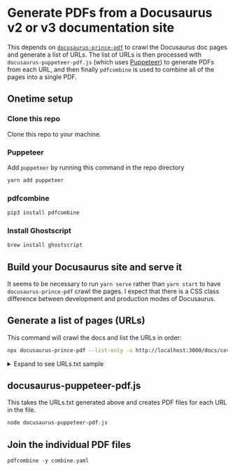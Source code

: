 # Generate PDFs from a Docusaurus v2 or v3 documentation site

This depends on 
[`docusaurus-prince-pdf`](https://github.com/signcl/docusaurus-prince-pdf) 
to crawl the Docusaurus doc pages and generate a list of URLs.  The list of 
URLs is then processed with `docusaurus-puppeteer-pdf.js` (which uses 
[Puppeteer](https://pptr.dev/)) to generate PDFs from each URL, and then 
finally `pdfcombine` is used to combine all of the pages into a single PDF.

## Onetime setup

### Clone this repo

Clone this repo to your machine.

### Puppeteer

Add `puppeteer` by running this command in the repo directory
```bash
yarn add puppeteer
```

### pdfcombine

```bash
pip3 install pdfcombine
```

### Install Ghostscript

```bash
brew install ghostscript
```

## Build your Docusaurus site and serve it
It seems to be necessary to run `yarn serve` rather than `yarn start` to have `docusaurus-prince-pdf` crawl the pages.  I expect that there is a CSS class difference between development and production modes of Docusaurus.

## Generate a list of pages (URLs)
This command will crawl the docs and list the URLs in order:
```bash
npx docusaurus-prince-pdf --list-only -u http://localhost:3000/docs/cover_pages/developers/ --file URLs.txt
```
<details>
  <summary>Expand to see URLs.txt sample</summary>

This is the file format, using the StarRocks developer docs as an example:
```bash
http://localhost:3000/docs/developers/build-starrocks/Build_in_docker/
http://localhost:3000/docs/developers/build-starrocks/build_starrocks_on_ubuntu/
http://localhost:3000/docs/developers/build-starrocks/handbook/
http://localhost:3000/docs/developers/code-style-guides/protobuf-guides/
http://localhost:3000/docs/developers/code-style-guides/restful-api-standard/
http://localhost:3000/docs/developers/code-style-guides/thrift-guides/
http://localhost:3000/docs/developers/debuginfo/
http://localhost:3000/docs/developers/development-environment/IDEA/
http://localhost:3000/docs/developers/development-environment/ide-setup/
http://localhost:3000/docs/developers/trace-tools/Trace/%
```

</details>


## docusaurus-puppeteer-pdf.js

This takes the URLs.txt generated above and creates PDF files for each URL in the file.
```bash
node docusaurus-puppeteer-pdf.js
```

## Join the individual PDF files

```
pdfcombine -y combine.yaml
```


